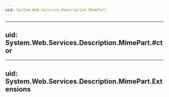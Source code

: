 ```yaml
---
uid: System.Web.Services.Description.MimePart
---
```


---
uid: System.Web.Services.Description.MimePart.#ctor
---

---
uid: System.Web.Services.Description.MimePart.Extensions
---
